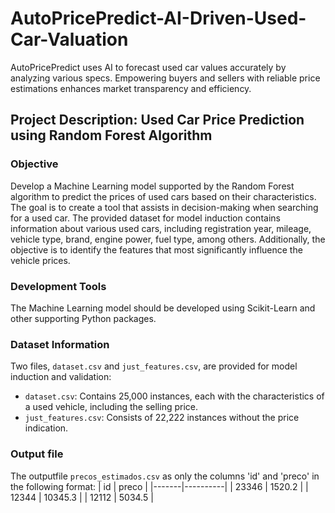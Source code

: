 # AutoPricePredict-AI-Driven-Used-Car-Valuation
AutoPricePredict uses AI to forecast used car values accurately by analyzing various specs. Empowering buyers and sellers with reliable price estimations enhances market transparency and efficiency.

## Project Description: Used Car Price Prediction using Random Forest Algorithm

### Objective
Develop a Machine Learning model supported by the Random Forest algorithm to predict the prices of used cars based on their characteristics. The goal is to create a tool that assists in decision-making when searching for a used car. The provided dataset for model induction contains information about various used cars, including registration year, mileage, vehicle type, brand, engine power, fuel type, among others. Additionally, the objective is to identify the features that most significantly influence the vehicle prices.

### Development Tools
The Machine Learning model should be developed using Scikit-Learn and other supporting Python packages.

### Dataset Information
Two files, `dataset.csv` and `just_features.csv`, are provided for model induction and validation:
- `dataset.csv`: Contains 25,000 instances, each with the characteristics of a used vehicle, including the selling price.
- `just_features.csv`: Consists of 22,222 instances without the price indication.

### Output file
The outputfile `precos_estimados.csv` as only the columns 'id' and 'preco' in the following format:
|   id   |  preco   |
|-------|----------|
| 23346 |  1520.2  |
| 12344 | 10345.3  |
| 12112 |  5034.5  |